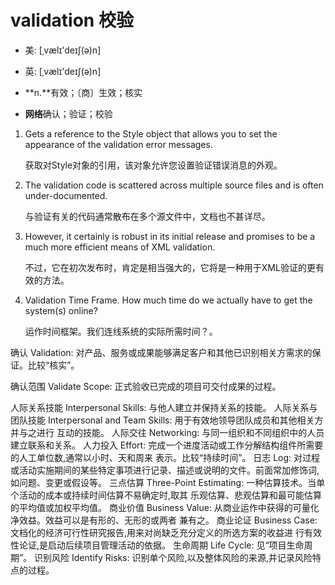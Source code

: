 # validation 校验

- 美: [ˌvælɪ'deɪʃ(ə)n] 
- 英: [ˌvælɪ'deɪʃ(ə)n] 

- **n.**有效；〔商〕生效；核实
- **网络**确认；验证；校验

1. Gets a reference to the Style object that allows you to set the appearance of the validation error messages. 

   获取对Style对象的引用，该对象允许您设置验证错误消息的外观。

    

2. The validation code is scattered across multiple source files and is often under-documented. 

   与验证有关的代码通常散布在多个源文件中，文档也不甚详尽。

    

3. However, it certainly is robust in its initial release and promises to be a much more efficient means of XML validation. 

   不过，它在初次发布时，肯定是相当强大的，它将是一种用于XML验证的更有效的方法。

    

4. Validation Time Frame. How much time do we actually have to get the system(s) online? 

   运作时间框架。我们连线系统的实际所需时间？。

    

确认 Validation: 对产品、服务或成果能够满足客户和其他已识别相关方需求的保证。比较“核实”。

确认范围 Validate Scope: 正式验收已完成的项目可交付成果的过程。

人际关系技能 Interpersonal Skills: 与他人建立并保持关系的技能。
人际关系与团队技能 Interpersonal and Team Skills: 用于有效地领导团队成员和其他相关方并与之进行
互动的技能。
人际交往 Networking: 与同一组织和不同组织中的人员建立联系和关系。
人力投入 Effort: 完成一个进度活动或工作分解结构组件所需要的人工单位数,通常以小时、天和周来
表示。比较“持续时间”。
日志 Log: 对过程或活动实施期间的某些特定事项进行记录、描述或说明的文件。前面常加修饰词,
如问题、变更或假设等。
三点估算 Three-Point Estimating: 一种估算技术。当单个活动的成本或持续时间估算不易确定时,取其
乐观估算、悲观估算和最可能估算的平均值或加权平均值。
商业价值 Business Value: 从商业运作中获得的可量化净效益。效益可以是有形的、无形的或两者
兼有之。
商业论证 Business Case: 文档化的经济可行性研究报告,用来对尚缺乏充分定义的所选方案的收益进
行有效性论证,是启动后续项目管理活动的依据。
生命周期 Life Cycle: 见“项目生命周期”。
识别风险 Identify Risks: 识别单个风险,以及整体风险的来源,并记录风险特点的过程。